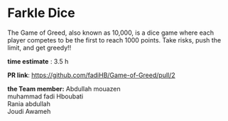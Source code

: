 
# Farkle Dice

The Game of Greed, also known as 10,000, is a dice game where each player competes to be the first to reach 1000 points. Take risks, push the limit, and get greedy!!

**time estimate** : 3.5 h

**PR link**: https://github.com/fadiHB/Game-of-Greed/pull/2

**the Team member:**
Abdullah mouazen</br>
muhammad fadi Hboubati</br>
Rania abdullah</br>
Joudi Awameh
